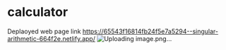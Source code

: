 # calculator
Deplaoyed web page link https://65543f16814fb24f5e7a5294--singular-arithmetic-664f2e.netlify.app/
![Uploading image.png…]()
